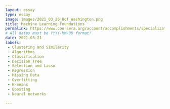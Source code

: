```yaml
---
layout: essay
type: essay
image: images/2021_03_26_Uof_Washington.png
title: Machine Learning Foundations
permalink: https://www.coursera.org/account/accomplishments/specialization/PS676R553C2H
# All dates must be YYYY-MM-DD format!
date: 2021-03-21
labels:
 - Clustering and Similarity
 - Algorithms
 - Classification 
 - Decision Tree
 - Selection and Lasso
 - Regression
 - Missing Data
 - Overfitting
 - K-means
 - Boosting
 - Neural networks
  
---
```


